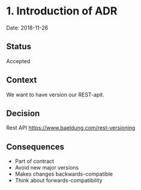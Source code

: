# 1. Introduction of ADR

Date: 2018-11-26

## Status

Accepted

## Context

We want to have version our REST-apit.

## Decision

Rest API
https://www.baeldung.com/rest-versioning

## Consequences

- Part of contract
- Avoid new major versions
- Makes changes backwards-compatible
- Think about forwards-compatibility